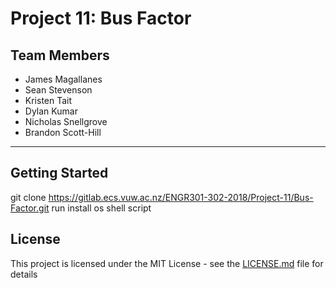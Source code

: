 # Project 11: Bus Factor

## Team Members
* James Magallanes 
* Sean Stevenson 
* Kristen Tait 
* Dylan Kumar 
* Nicholas Snellgrove 
* Brandon Scott-Hill
---

## Getting Started

git clone https://gitlab.ecs.vuw.ac.nz/ENGR301-302-2018/Project-11/Bus-Factor.git
run install os shell script

## License

This project is licensed under the MIT License - see the [LICENSE.md](LICENSE.md) file for details